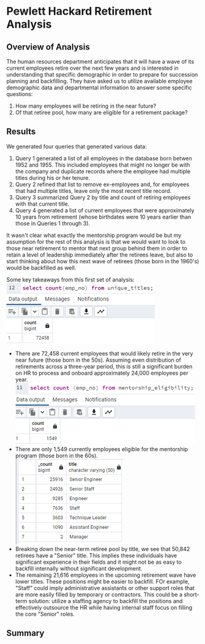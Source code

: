 # Pewlett Hackard Retirement Analysis

## Overview of Analysis
The human resources department anticipates that it will have a wave of its current employees retire over the next few years and is interested in understanding that specific demographic in order to prepare for succession planning and backfilling.  They have asked us to utilize available employee demographic data and departmental information to answer some specific questions:

1. How many employees will be retiring in the near future?
2. Of that retiree pool, how many are eligible for a retirement package?

## Results
We generated four queries that generated various data:
1. Query 1 generated a list of all employees in the database born betwen 1952 and 1955.  This included employees that might no longer be with the company and duplicate records where the employee had multiple titles during his or her tenure.
2. Query 2 refined that list to remove ex-employees and, for employees that had multiple titles, leave only the most recent title record.
3. Query 3 summarized Query 2 by title and count of retiring employees with that current title.
4. Query 4 generated a list of current employees that were approximately 10 years from retirement (whose birthdates were 10 years earlier than those in Queries 1 through 3).

It wasn't clear what exactly the mentorship program would be but my assumption for the rest of this analysis is that we would want to look to those near retirement to mentor that next group behind them in order to retain a level of leadership immediately after the retirees leave, but also to start thinking about how this next wave of retirees (those born in the 1960's) would be backfilled as well.

Some key takeaways from this first set of analysis:
![Image 1](/Resources/Image1_1.png)
- There are 72,458 current employees that would likely retire in the very near future (those born in the 50s).  Assuming even distribution of retirements across a three-year period, this is still a significant burden on HR to process and onboard approximately 24,000 employees per year.
![Image 2](/Resources/Image1_2.png)
- There are only 1,549 currently employees eligible for the mentorship program (those born in the 60s).
![Image 3](/Resources/Image1_3.png)
- Breaking down the near-term retiree pool by title, we see that 50,842 retirees have a "Senior" title.  This implies these individuals have significant experience in their fields and it might not be as easy to backfill internally without significant development.
- The remaining 21,616 employees in the upcoming retirement wave have lower titles.  These positions might be easier to backfill.  FOr example, "Staff" could imply administrative assistants or other support roles that are more easily filled by temporary or contractors.  This could be a short-term solution: utilize a staffing agency to backfill the positions and effectively outsource the HR while having internal staff focus on filling the core "Senior" roles.

## Summary


